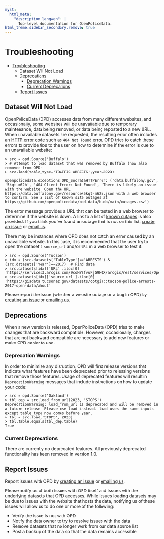 ```yaml
---
myst:
  html_meta:
    "description lang=en": |
      Top-level documentation for OpenPoliceData.
html_theme.sidebar_secondary.remove: true
---
```


# Troubleshooting
- [Troubleshooting](#troubleshooting)
  - [Dataset Will Not Load](#dataset-will-not-load)
  - [Deprecations](#deprecations)
    - [Deprecation Warnings](#deprecation-warnings)
    - [Current Deprecations](#current-deprecations)
  - [Report Issues](#report-issues)

## Dataset Will Not Load
OpenPoliceData (OPD) accesses data from many different websites, and occasionally, some websites will be unavailable due to temporary maintenance, data being removed, or data being reposted to a new URL. When unavailable datasets are requested, the resulting error often includes an [HTTP error code](https://en.wikipedia.org/wiki/List_of_HTTP_status_codes#4xx_client_errors) such as `404 Not Found` error. OPD tries to catch these errors to provide tips to the user on how to determine if the error is due to an unavailable website:

```
> src = opd.Source('Buffalo')
> # Attempt to load dataset that was removed by Buffalo (now also removed from OPD)
> src.load(table_type='TRAFFIC ARRESTS',year=2023)

openpolicedata.exceptions.OPD_SocrataHTTPError: ('data.buffalony.gov', '5kqt-m62h', '404 Client Error: Not Found', 'There is likely an issue with the website. Open the URL https://data.buffalony.gov/resource/5kqt-m62h.json with a web browser to confirm. See a list of known site outages at https://github.com/openpolicedata/opd-data/blob/main/outages.csv')
```

The error message provides a URL that can be tested in a web browser to determine if the website is down. A link to a list of [known outages](https://github.com/openpolicedata/opd-data/blob/main/outages.csv) is also provided. If you think you've found an outage that is not on this list, [create an issue](https://github.com/openpolicedata/openpolicedata/issues) or [email us](mailto:openpolicedata@gmail.com).

There may be instances where OPD does not catch an error caused by an unavailable website. In this case, it is recommended that the user try to open the dataset's `source_url` and/or `URL` in a web browser to test it:

```
> src = opd.Source('Tucson')
> idx = (src.datasets['TableType']=='ARRESTS') &  (src.datasets['Year']==2017)  # Find data
> src.datasets[idx]['URL'].iloc[0]  
'https://services3.arcgis.com/9coHY2fvuFjG9HQX/arcgis/rest/services/OpenData_PublicSafety/FeatureServer/0'
> src.datasets[idx]['source_url'].iloc[0]
'https://gisdata.tucsonaz.gov/datasets/cotgis::tucson-police-arrests-2017-open-data/about'
```
Please report the issue (whether a website outage or a bug in OPD) by [creating an issue](https://github.com/openpolicedata/openpolicedata/issues) or [emailing us](mailto:openpolicedata@gmail.com).

## Deprecations
When a new version is released, OpenPoliceData (OPD) tries to make changes that are backward compatible. However, occasionally, changes that are not backward compatible are necessary to add new features or make OPD easier to use. 

### Deprecation Warnings
In order to minimize any disruption, OPD will first release versions that indicate what features have been deprecated prior to releasing versions that remove those features. Usage of deprecated features will result in `DeprecationWarning` messages that include instructions on how to update your code:

```
> src = opd.Source('Oakland')
> tbl_dep = src.load_from_url(2023, 'STOPS')
DeprecationWarning: load_from_url is deprecated and will be removed in a future release. Please use load instead. load uses the same inputs except table_type now comes before year.
> tbl = src.load('STOPS', 2023)
> tbl.table.equals(tbl_dep.table)
True
```

### Current Deprecations
There are currently no deprecated features. All previously deprecated functionality has been removed in version 1.0.

## Report Issues
Report issues with OPD by [creating an issue](https://github.com/openpolicedata/openpolicedata/issues) or [emailing us](mailto:openpolicedata@gmail.com). 

Please notify us of both issues with OPD itself and issues with the underlying datasets that OPD accesses. While issues loading datasets may be due to issues with the website that hosts the data, notifying us of these issues will allow us to do one or more of the following:
 - Verify the issue is not with OPD
 - Notify the data owner to try to resolve issues with the data
 - Remove datasets that no longer work from our data source list
 - Post a backup of the data so that the data remains accessible